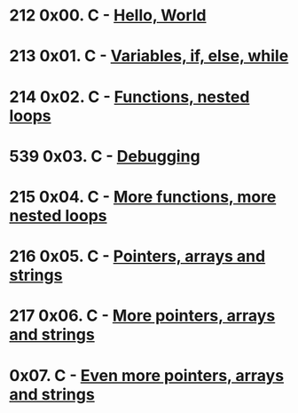 # 212 0x00. C - [Hello, World](https://github.com/enyewabyu/alx-low_level_programming/tree/master/0x00-hello_world)
# 213 0x01. C - [Variables, if, else, while](https://github.com/enyewabyu/alx-low_level_programming/tree/master/0x01-variables_if_else_while) 
# 214 0x02. C - [Functions, nested loops](https://github.com/enyewabyu/alx-low_level_programming/tree/master/0x02-functions_nested_loops) 
# 539 0x03. C - [Debugging]() 
# 215 0x04. C - [More functions, more nested loops]() 
# 216 0x05. C - [Pointers, arrays and strings]()
# 217 0x06. C - [More pointers, arrays and strings]()  
#     0x07. C - [Even more pointers, arrays and strings]()

